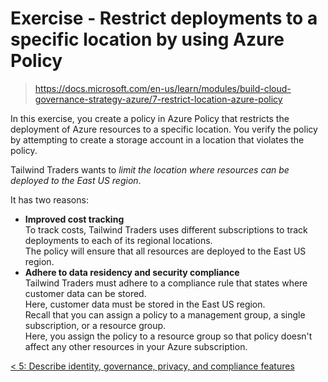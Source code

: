 # Exercise - Restrict deployments to a specific location by using Azure Policy

> https://docs.microsoft.com/en-us/learn/modules/build-cloud-governance-strategy-azure/7-restrict-location-azure-policy

In this exercise, you create a policy in Azure Policy that restricts the deployment of Azure resources to a specific location.
You verify the policy by attempting to create a storage account in a location that violates the policy.

Tailwind Traders wants to *limit the location where resources can be deployed to the East US region*.

It has two reasons:

- **Improved cost tracking** \
To track costs, Tailwind Traders uses different subscriptions to track deployments to each of its regional locations. \
The policy will ensure that all resources are deployed to the East US region.
- **Adhere to data residency and security compliance** \
Tailwind Traders must adhere to a compliance rule that states where customer data can be stored. \
Here, customer data must be stored in the East US region. \
Recall that you can assign a policy to a management group, a single subscription, or a resource group. \
Here, you assign the policy to a resource group so that policy doesn't affect any other resources in your Azure subscription.

[< 5: Describe identity, governance, privacy, and compliance features](./5-lp-az-900.md)